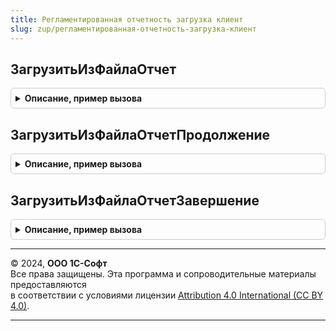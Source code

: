 ```yaml
---
title: Регламентированная отчетность загрузка клиент
slug: zup/регламентированная-отчетность-загрузка-клиент
---
```



## ЗагрузитьИзФайлаОтчет
<details style="margin: 1em 0; padding: 0.5em; border: 1px solid #ccc; border-radius: 6px;">

<summary style="font-weight: bold; cursor: pointer;">Описание, пример вызова</summary>

```bsl

// Заполняет данными из файлов электронного представления документ
// регламентированного отчета и открывает его в переданной форме отчета.
//
// Параметры:
//  Форма  - Форма клиентского приложения - Форма регламентированного отчета.
//
Процедура ЗагрузитьИзФайлаОтчет(Форма) Экспорт
```

Пример вызова
```bsl
РегламентированнаяОтчетностьЗагрузкаКлиент.ЗагрузитьИзФайлаОтчет(Форма) 
```
</details>

## ЗагрузитьИзФайлаОтчетПродолжение
<details style="margin: 1em 0; padding: 0.5em; border: 1px solid #ccc; border-radius: 6px;">

<summary style="font-weight: bold; cursor: pointer;">Описание, пример вызова</summary>

```bsl

// Смотрите описание процедуры "ЗагрузитьИзФайлаОтчет(Форма)".
//
Процедура ЗагрузитьИзФайлаОтчетПродолжение(Результат, ДополнительныеПараметры) Экспорт
```

Пример вызова
```bsl
РегламентированнаяОтчетностьЗагрузкаКлиент.ЗагрузитьИзФайлаОтчетПродолжение(Результат, ДополнительныеПараметры) 
```
</details>

## ЗагрузитьИзФайлаОтчетЗавершение
<details style="margin: 1em 0; padding: 0.5em; border: 1px solid #ccc; border-radius: 6px;">

<summary style="font-weight: bold; cursor: pointer;">Описание, пример вызова</summary>

```bsl

// Смотрите описание процедуры "ЗагрузитьИзФайлаОтчет(Форма)".
//
Процедура ЗагрузитьИзФайлаОтчетЗавершение(РезультатЗагрузки, ДополнительныеПараметры) Экспорт
```

Пример вызова
```bsl
РегламентированнаяОтчетностьЗагрузкаКлиент.ЗагрузитьИзФайлаОтчетЗавершение(РезультатЗагрузки, ДополнительныеПараметры) 
```
</details>

---

© 2024, **ООО 1С-Софт**  
Все права защищены. Эта программа и сопроводительные материалы предоставляются  
в соответствии с условиями лицензии [Attribution 4.0 International (CC BY 4.0)](https://creativecommons.org/licenses/by/4.0/legalcode).

---
